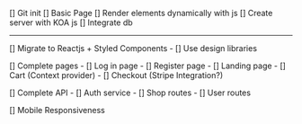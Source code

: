 [] Git init
[] Basic Page
[] Render elements dynamically with js
[] Create server with KOA js
[] Integrate db

------------
[] Migrate to Reactjs + Styled Components
    - [] Use design libraries

[] Complete pages
    - [] Log in page
    - [] Register page
    - [] Landing page
    - [] Cart (Context provider)
    - [] Checkout (Stripe Integration?)

[] Complete API
    - [] Auth service
    - [] Shop routes
    - [] User routes

[] Mobile Responsiveness